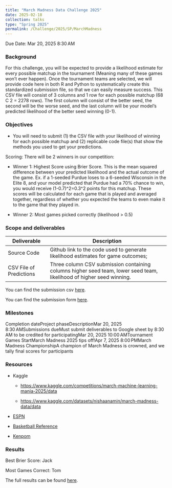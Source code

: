 ```yaml
---
title: "March Madness Data Challenge 2025"
date: 2025-02-18
collection: talks
type: "Spring 2025"
permalink: /Challenge/2025/SP/MarchMadness
---
```

Due Date: Mar 20, 2025 8:30 AM

### Background

For this challenge, you will be expected to provide a likelihood estimate for every possible matchup in the tournament (Meaning many of these games won’t ever happen). Once the tournament teams are selected, we will provide code here in both R and Python to systematically create this standardized submission file, so that we can easily measure success. This CSV file will consist of 3 columns and 1 row for each possible matchup (68 C 2 = 2278 rows). The first column will consist of the better seed, the second will be the worse seed, and the last column will be your model’s predicted likelihood of the better seed winning (0-1).

### Objectives

- You will need to submit (1) the CSV file with your likelihood of winning for each possible matchup and (2) replicable code file(s) that show the methods you used to get your predictions.

Scoring: There will be 2 winners in our competition:

- Winner 1: Highest Score using Brier Score. This is the mean squared difference between your predicted likelihood and the actual outcome of the game. Ex. if a 1-seeded Purdue loses to a 6-seeded Wisconsin in the Elite 8, and your model predicted that Purdue had a 70% chance to win, you would receive (1-0.7)^2=0.3^2 points for this matchup. These scores will be calculated for each game that is played and averaged together, regardless of whether you expected the teams to even make it to the game that they played in.

- Winner 2: Most games picked correctly (likelihood > 0.5)

### Scope and deliverables

|Deliverable|Description|
|--|--|
|Source Code|Github link to the code used to generate likelihood estimates for game outcomes;|
|CSV File of Predictions|Three column CSV submission containing columns higher seed team, lower seed team, likelihood of higher seed winning.|


You can find the submission csv [here](http://wiscosac.github.io/files/2025_competition_submission.csv).

You can find the submission form [here](https://docs.google.com/forms/d/e/1FAIpQLScJu6MdJnkgEljtTcpliyI2fqKmRTpr5vSTgFARl-BAmRSL3w/viewform?usp=dialog).

### Milestones

Completion dateProject phaseDescriptionMar 20, 2025 8:30 AMSubmissions dueMust submit deliverables to Google sheet by 8:30 AM to be credited for participatingMar 20, 2025 10:00 AMTournament Games StartMarch Madness 2025 tips off!Apr 7, 2025 8:00 PMMarch Madness ChampionshipA champion of March Madness is crowned, and we tally final scores for participants

### Resources

- Kaggle

    - https://www.kaggle.com/competitions/march-machine-learning-mania-2025/data

    - https://www.kaggle.com/datasets/nishaanamin/march-madness-data/data

- [ESPN](https://www.espn.com/mens-college-basketball/team/stats/_/id/275)

- [Basketball Reference](https://www.sports-reference.com/cbb/schools/wisconsin/men/2025.html)

- [Kenpom](https://kenpom.com/)

### Results

Best Brier Score: Jack

Most Games Correct: Tom

The full results can be found [here](https://docs.google.com/spreadsheets/d/19CZfk3I_lN4vUIgLnUD-1oFKSAt1Zf5CCKF1uFadi38/edit?gid=0#gid=0).
